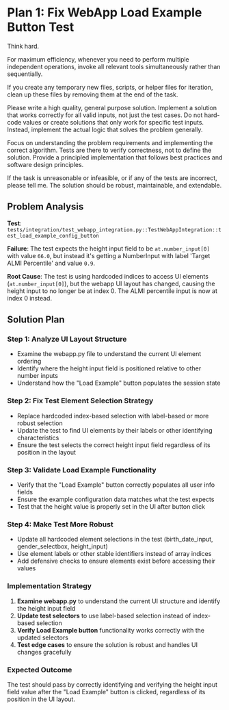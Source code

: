 # Plan 1: Fix WebApp Load Example Button Test

Think hard.

For maximum efficiency, whenever you need to perform multiple independent operations, invoke all relevant tools simultaneously rather than sequentially.

If you create any temporary new files, scripts, or helper files for iteration, clean up these files by removing them at the end of the task.

Please write a high quality, general purpose solution. Implement a solution that works correctly for all valid inputs, not just the test cases. Do not hard-code values or create solutions that only work for specific test inputs. Instead, implement the actual logic that solves the problem generally.

Focus on understanding the problem requirements and implementing the correct algorithm. Tests are there to verify correctness, not to define the solution. Provide a principled implementation that follows best practices and software design principles.

If the task is unreasonable or infeasible, or if any of the tests are incorrect, please tell me. The solution should be robust, maintainable, and extendable.

## Problem Analysis

**Test**: `tests/integration/test_webapp_integration.py::TestWebAppIntegration::test_load_example_config_button`

**Failure**: The test expects the height input field to be `at.number_input[0]` with value `66.0`, but instead it's getting a NumberInput with label 'Target ALMI Percentile' and value `0.9`.

**Root Cause**: The test is using hardcoded indices to access UI elements (`at.number_input[0]`), but the webapp UI layout has changed, causing the height input to no longer be at index 0. The ALMI percentile input is now at index 0 instead.

## Solution Plan

### Step 1: Analyze UI Layout Structure
- Examine the webapp.py file to understand the current UI element ordering
- Identify where the height input field is positioned relative to other number inputs
- Understand how the "Load Example" button populates the session state

### Step 2: Fix Test Element Selection Strategy
- Replace hardcoded index-based selection with label-based or more robust selection
- Update the test to find UI elements by their labels or other identifying characteristics
- Ensure the test selects the correct height input field regardless of its position in the layout

### Step 3: Validate Load Example Functionality
- Verify that the "Load Example" button correctly populates all user info fields
- Ensure the example configuration data matches what the test expects
- Test that the height value is properly set in the UI after button click

### Step 4: Make Test More Robust
- Update all hardcoded element selections in the test (birth_date_input, gender_selectbox, height_input)
- Use element labels or other stable identifiers instead of array indices
- Add defensive checks to ensure elements exist before accessing their values

### Implementation Strategy

1. **Examine webapp.py** to understand the current UI structure and identify the height input field
2. **Update test selectors** to use label-based selection instead of index-based selection
3. **Verify Load Example button** functionality works correctly with the updated selectors
4. **Test edge cases** to ensure the solution is robust and handles UI changes gracefully

### Expected Outcome

The test should pass by correctly identifying and verifying the height input field value after the "Load Example" button is clicked, regardless of its position in the UI layout.